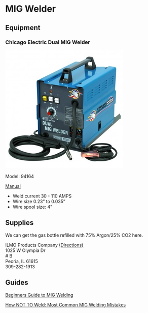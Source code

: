 # MIG Welder

## Equipment

### Chicago Electric Dual MIG Welder

![](../.gitbook/assets/image%20%286%29.png)

Model: 94164

[Manual](https://drive.google.com/open?id=1sEncS-QVZqNk-edpvJrYu_3Ug3rL3Ajw)

* Weld current 30 - 110 AMPS
* Wire size 0.23” to 0.035”
* Wire spool size: 4"

## Supplies

We can get the gas bottle refilled with 75% Argon/25% CO2 here.  
  
ILMO Products Company [\(Directions\)](https://goo.gl/maps/YxWouCqeBWZy4DWVA)  
1025 W Olympia Dr  
\# B  
 Peoria, IL 61615  
309-282-1913

## Guides

[Beginners Guide to MIG Welding](https://www.youtube.com/watch?v=QlmOb1tIJ4Y)

[How NOT TO Weld: Most Common MIG Welding Mistakes](https://www.youtube.com/watch?v=Xod-ByrxHg4&t=329s)

